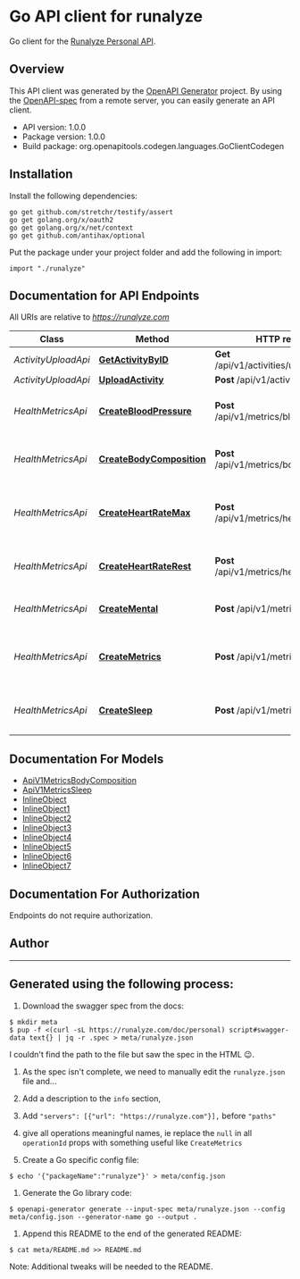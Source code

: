 # Go API client for runalyze

Go client for the [Runalyze Personal API](https://runalyze.com/help/article/personal-api).

## Overview
This API client was generated by the [OpenAPI Generator](https://openapi-generator.tech) project.  By using the [OpenAPI-spec](https://www.openapis.org/) from a remote server, you can easily generate an API client.

- API version: 1.0.0
- Package version: 1.0.0
- Build package: org.openapitools.codegen.languages.GoClientCodegen

## Installation

Install the following dependencies:

```shell
go get github.com/stretchr/testify/assert
go get golang.org/x/oauth2
go get golang.org/x/net/context
go get github.com/antihax/optional
```

Put the package under your project folder and add the following in import:

```golang
import "./runalyze"
```

## Documentation for API Endpoints

All URIs are relative to *https://runalyze.com*

Class | Method | HTTP request | Description
------------ | ------------- | ------------- | -------------
*ActivityUploadApi* | [**GetActivityByID**](docs/ActivityUploadApi.md#getactivitybyid) | **Get** /api/v1/activities/uploads/{id} | 
*ActivityUploadApi* | [**UploadActivity**](docs/ActivityUploadApi.md#uploadactivity) | **Post** /api/v1/activities/uploads | 
*HealthMetricsApi* | [**CreateBloodPressure**](docs/HealthMetricsApi.md#createbloodpressure) | **Post** /api/v1/metrics/bloodPressure | Creates a new blood pressure entry
*HealthMetricsApi* | [**CreateBodyComposition**](docs/HealthMetricsApi.md#createbodycomposition) | **Post** /api/v1/metrics/bodyComposition | Creates a new body composition entry
*HealthMetricsApi* | [**CreateHeartRateMax**](docs/HealthMetricsApi.md#createheartratemax) | **Post** /api/v1/metrics/heartRateMax | Creates a new maximum heart rate entry
*HealthMetricsApi* | [**CreateHeartRateRest**](docs/HealthMetricsApi.md#createheartraterest) | **Post** /api/v1/metrics/heartRateRest | Creates a new resting heart rate entry
*HealthMetricsApi* | [**CreateMental**](docs/HealthMetricsApi.md#createmental) | **Post** /api/v1/metrics/mental | Creates a new mental state entry
*HealthMetricsApi* | [**CreateMetrics**](docs/HealthMetricsApi.md#createmetrics) | **Post** /api/v1/metrics | Creates bulk entries of all existing metrics
*HealthMetricsApi* | [**CreateSleep**](docs/HealthMetricsApi.md#createsleep) | **Post** /api/v1/metrics/sleep | Creates a new sleeping entry


## Documentation For Models

 - [ApiV1MetricsBodyComposition](docs/ApiV1MetricsBodyComposition.md)
 - [ApiV1MetricsSleep](docs/ApiV1MetricsSleep.md)
 - [InlineObject](docs/InlineObject.md)
 - [InlineObject1](docs/InlineObject1.md)
 - [InlineObject2](docs/InlineObject2.md)
 - [InlineObject3](docs/InlineObject3.md)
 - [InlineObject4](docs/InlineObject4.md)
 - [InlineObject5](docs/InlineObject5.md)
 - [InlineObject6](docs/InlineObject6.md)
 - [InlineObject7](docs/InlineObject7.md)


## Documentation For Authorization

 Endpoints do not require authorization.



## Author



---

## Generated using the following process:

1. Download the swagger spec from the docs:

```console
$ mkdir meta
$ pup -f <(curl -sL https://runalyze.com/doc/personal) script#swagger-data text{} | jq -r .spec > meta/runalyze.json
```
I couldn't find the path to the file but saw the spec in the HTML 😉.

1. As the spec isn't complete, we need to manually edit the `runalyze.json` file and...
  1. Add a description to the `info` section,
  1. Add `"servers": [{"url": "https://runalyze.com"}],` before `"paths"`
  1. give all operations meaningful names, ie replace the `null` in all `operationId` props with something useful like `CreateMetrics`

1. Create a Go specific config file:

```console
$ echo '{"packageName":"runalyze"}' > meta/config.json
```

1. Generate the Go library code:

```console
$ openapi-generator generate --input-spec meta/runalyze.json --config meta/config.json --generator-name go --output .
```

1. Append this README to the end of the generated README:

```console
$ cat meta/README.md >> README.md
```

Note: Additional tweaks will be needed to the README.
